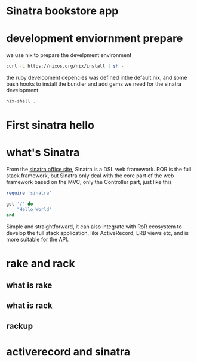 # Sinatra bookstore app

# development enviornment prepare

we use nix to prepare the develpment environment

```bash
curl -L https://nixos.org/nix/install | sh -
```

the ruby development depencies was defined inthe default.nix, and some bash hooks to install the bundler and add gems we need for the sinatra development

```bash
nix-shell .
```

# First sinatra hello

# what's Sinatra

From the [sinatra office site](http://sinatrarb.com), Sinatra is a DSL web framework.
ROR is the full stack framework, but Sinatra only deal with the core part of the web framework based on the MVC, only the Controller part, just like this

```ruby
require 'sinatra'

get '/' do
    "Hello World"
end
```

Simple and straightforward, it can also integrate with RoR ecosystem to develop the full stack application, like ActiveRecord, ERB views etc, and is more suitable for the API.

# rake and rack

## what is rake

## what is rack

## rackup

# activerecord and sinatra
